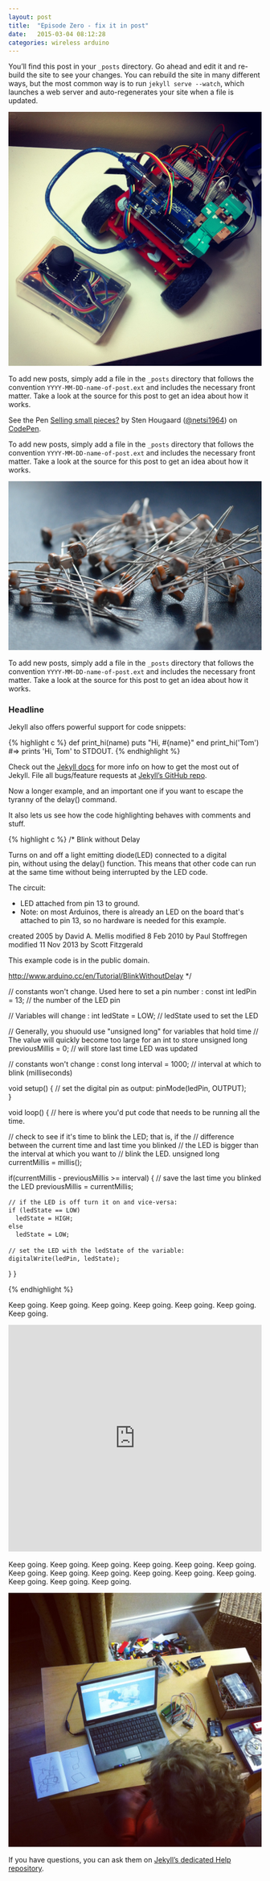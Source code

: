 ```yaml
---
layout: post
title:  "Episode Zero - fix it in post"
date:   2015-03-04 08:12:28
categories: wireless arduino
---
```

You’ll find this post in your `_posts` directory. Go ahead and edit it and re-build the site to see your changes. You can rebuild the site in many different ways, but the most common way is to run `jekyll serve --watch`, which launches a web server and auto-regenerates your site when a file is updated.

![Simple rc car](/assets/img/posts/car.jpg)

To add new posts, simply add a file in the `_posts` directory that follows the convention `YYYY-MM-DD-name-of-post.ext` and includes the necessary front matter. Take a look at the source for this post to get an idea about how it works.

<p data-height="268" data-theme-id="0" data-slug-hash="JoBdvw" data-default-tab="result" data-user="netsi1964" class='codepen'>See the Pen <a href='http://codepen.io/netsi1964/pen/JoBdvw/'>Selling small pieces?</a> by Sten Hougaard (<a href='http://codepen.io/netsi1964'>@netsi1964</a>) on <a href='http://codepen.io'>CodePen</a>.</p>

<script async src="//assets.codepen.io/assets/embed/ei.js"></script>

To add new posts, simply add a file in the `_posts` directory that follows the convention `YYYY-MM-DD-name-of-post.ext` and includes the necessary front matter. Take a look at the source for this post to get an idea about how it works.


![Photoresistors](/assets/img/posts/photoresistors.jpg)

To add new posts, simply add a file in the `_posts` directory that follows the convention `YYYY-MM-DD-name-of-post.ext` and includes the necessary front matter. Take a look at the source for this post to get an idea about how it works.

### Headline

Jekyll also offers powerful support for code snippets:

{% highlight c %}
def print_hi(name)
  puts "Hi, #{name}"
end
print_hi('Tom')
#=> prints 'Hi, Tom' to STDOUT.
{% endhighlight %}

Check out the [Jekyll docs][jekyll] for more info on how to get the most out of Jekyll. File all bugs/feature requests at [Jekyll’s GitHub repo][jekyll-gh]. 

Now a longer example, and an important one if you want to escape the tyranny of the delay() command.

It also lets us see how the code highlighting behaves with comments and stuff.

{% highlight c %}
/* Blink without Delay
 
 Turns on and off a light emitting diode(LED) connected to a digital  
 pin, without using the delay() function.  This means that other code
 can run at the same time without being interrupted by the LED code.
 
 The circuit:
 * LED attached from pin 13 to ground.
 * Note: on most Arduinos, there is already an LED on the board
 that's attached to pin 13, so no hardware is needed for this example.
 
 created 2005
 by David A. Mellis
 modified 8 Feb 2010
 by Paul Stoffregen
 modified 11 Nov 2013
 by Scott Fitzgerald
 
 
 This example code is in the public domain.
 
 http://www.arduino.cc/en/Tutorial/BlinkWithoutDelay
 */

// constants won't change. Used here to set a pin number :
const int ledPin =  13;      // the number of the LED pin

// Variables will change :
int ledState = LOW;             // ledState used to set the LED

// Generally, you shuould use "unsigned long" for variables that hold time
// The value will quickly become too large for an int to store
unsigned long previousMillis = 0;        // will store last time LED was updated

// constants won't change :
const long interval = 1000;           // interval at which to blink (milliseconds)

void setup() {
  // set the digital pin as output:
  pinMode(ledPin, OUTPUT);      
}

void loop()
{
  // here is where you'd put code that needs to be running all the time.

  // check to see if it's time to blink the LED; that is, if the 
  // difference between the current time and last time you blinked 
  // the LED is bigger than the interval at which you want to 
  // blink the LED.
  unsigned long currentMillis = millis();
 
  if(currentMillis - previousMillis >= interval) {
    // save the last time you blinked the LED 
    previousMillis = currentMillis;   

    // if the LED is off turn it on and vice-versa:
    if (ledState == LOW)
      ledState = HIGH;
    else
      ledState = LOW;

    // set the LED with the ledState of the variable:
    digitalWrite(ledPin, ledState);
  }
}

{% endhighlight %}


Keep going. Keep going. Keep going. Keep going. Keep going. Keep going. Keep going. 

<iframe width="100%" height="450" scrolling="no" frameborder="no" src="https://w.soundcloud.com/player/?url=https%3A//api.soundcloud.com/tracks/193661804&amp;auto_play=false&amp;hide_related=false&amp;show_comments=true&amp;show_user=true&amp;show_reposts=false&amp;visual=true"></iframe>

Keep going. Keep going. Keep going. Keep going. Keep going. Keep going. Keep going. Keep going. Keep going. Keep going. Keep going. Keep going. Keep going. Keep going. Keep going. 

![Early morning hack](/assets/img/posts/morning.jpg)

If you have questions, you can ask them on [Jekyll’s dedicated Help repository][jekyll-help].

[jekyll]:      http://jekyllrb.com
[jekyll-gh]:   https://github.com/jekyll/jekyll
[jekyll-help]: https://github.com/jekyll/jekyll-help
